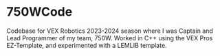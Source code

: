 # 750WCode
Codebase for VEX Robotics 2023-2024 season where I was Captain and Lead Programmer of my team, 750W. Worked in C++ using the VEX Pros EZ-Template, and experimented with a LEMLIB template. 
